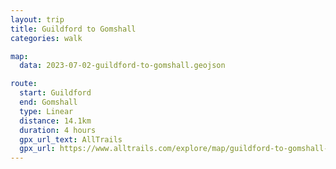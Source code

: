 ```yaml
---
layout: trip
title: Guildford to Gomshall
categories: walk

map:
  data: 2023-07-02-guildford-to-gomshall.geojson

route:
  start: Guildford
  end: Gomshall
  type: Linear
  distance: 14.1km
  duration: 4 hours
  gpx_url_text: AllTrails
  gpx_url: https://www.alltrails.com/explore/map/guildford-to-gomshall-f2617d0?u=m&sh=xr4vxe
---
```

